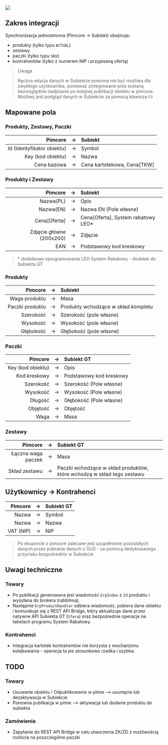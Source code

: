 ![](https://img.shields.io/static/v1?label=Subiekt%20GT%20REST%20Bridge&message=1.0&color=blue)

## Zakres integracji

Synchronizacja jednostronna (Pimcore -> Subiekt) obejmuje:

- produkty (tylko typu ``ACTUAL``)
- zestawy
- paczki (tylko typu ``SKU``)
- kontrahentów (tylko z numerem NIP i przypisaną ofertą)

> Uwaga
> 
> Ręczna edycja danych w Subiekcie powinna nie być możliwa dla zwykłego użytkownika, ponieważ zintegrowane pola zostaną
> bezwzględnie nadpisane po kolejnej publikacji obiektu w pimcore. Możliwy jest podgląd danych w Subiekcie za pomocą
> klawisza ```F3```

## Mapowane pola

### Produkty, Zestawy, Paczki

|                  Pimcore |→| Subiekt                   |
|-------------------------:|:-:|:--------------------------|
|Id (Identyfikator obiektu) |→| Symbol                    |
|        Key (kod obiektu) |→| Nazwa                     |
|              Cena bazowa |→| Cena kartotekowa, Cena[TKW]|


### Produkty i Zestawy

|                    Pimcore | →  | Subiekt                            |
|---------------------------:|:--:|:-----------------------------------|
|Nazwa(PL)| →  | Opis                               |
|Nazwa(EN)| →  | Nazwa EN (Pole własne)             |
|Cena[Oferta]| →  | Cena[Oferta], System rabatowy LEO* |
|Zdjęcie główne (200x200)| →  | Zdjęcie                            |
|EAN| →  | Podstawowy kod kreskowy            |

> \* dodatkowe oprogramowanie LEO System Rabatowy - dodatek do Subiekta GT

### Produkty

|       Pimcore |→| Subiekt                             |
|--------------:|:--:|:------------------------------------|
| Waga produktu |→| Masa                                |
| Paczki produktu |→| Produkty wchodzące w skład kompletu |
| Szerokość |→| Szerokość (pole własne)             |
| Wysokość |→| Wysokość (pole własne)              |
| Głębokość |→| Głębokość (pole własne)             |

### Paczki

|Pimcore|→|Subiekt GT|
|--------------:|:--:|:--------|
|Key (kod obiektu)|→|Opis|
|Kod kreskowy|→|Podstawowy kod kreskowy|
|Szerokość|→|Szerokość (Pole własne)|
|Wysokość|→|Wysokość (Pole własne)|
|Długość|→|Głębokość (Pole własne)|
|Objętość|→|Objętość|
|Waga|→|Masa|

### Zestawy

|Pimcore|→|Subiekt GT|
|--------------:|:--:|:--------|
| Łączna waga paczek|→|Masa|
|Skład zestawu|→|Paczki wchodzące w skład produktów, które wchodzą w skład tego zestawu|

## Użytkownicy → Kontrahenci

| Pimcore |→| Subiekt GT |
|--------:|:--:|:-----------|
|   Nazwa |→| Symbol     |
| Nazwa |→| Nazwa |
| VAT (NIP)|→|NIP|

> Po eksporcie z pimcore zalecane jest uzupełnienie pozostałych danych przez pobranie danych z GUS - za pomocą
> dedykowanego przycisku bezpośrednio w Subiekcie

## Uwagi techniczne

### Towary

* Po publikacji generowana jest wiadomość ```ErpIndex``` z ```Id``` produktu i wysyłana do brokera (rabbitmq).
* Następnie ```ErpProductHandler``` odbiera wiadomość, pobiera dane obiektu i komunikuje się z REST API Bridge, który
aktualizuje dane przez natywne API Subiekta GT (```Sfera```) oraz bezpośrednie operacje na tabelach programu System
Rabatowy.

### Kontrahenci

* Integracja kartotek kontrahentów nie korzysta z mechanizmu kolejkowania - operacja ta jes stosunkowo rzadka i szybka.

## TODO

### Towary

* Usuwanie obiektu / Odpublikowanie w pimie --> usunięcie lub dezaktywacja w Subiekcie
* Ponowna publikacja w pimie --> aktywacja lub dodanie produktu do subiekta

### Zamówienia

* Zapytanie do REST API Bridge w celu utworzenia ZK/ZD z możliwością rozbicia na poszczególne paczki